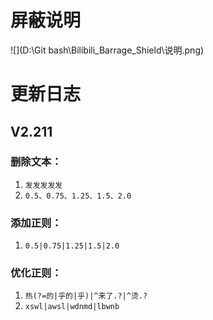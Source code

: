 # 屏蔽说明

![](D:\Git bash\Bilibili_Barrage_Shield\说明.png)



# 更新日志

## V2.211

### 删除文本：

1. `发发发发发`
2. `0.5、0.75、1.25、1.5、2.0`

### 添加正则：

1. `0.5|0.75|1.25|1.5|2.0`

### 优化正则：

1. `热(?=的|乎的|乎)|^来了.?|^烫.?`
2. `xswl|awsl|wdnmd|lbwnb`


